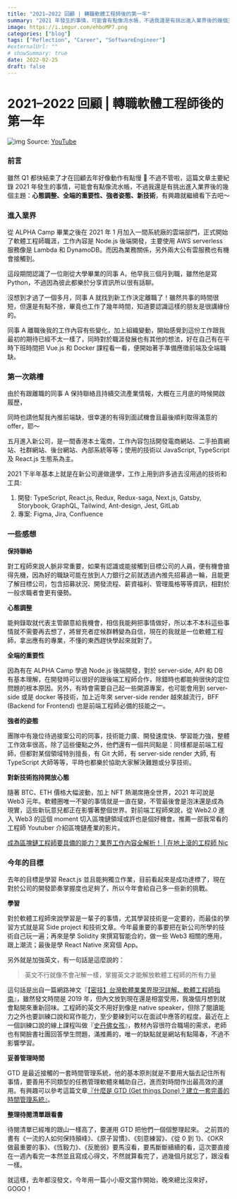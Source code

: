 ```yaml
---
title: "2021–2022 回顧 | 轉職軟體工程師後的第一年"
summary: "2021 年發生的事情，可能會有點像流水帳，不過我還是有挑出進入業界後的幾個主題：心態調整、全端的重要性、強者姿態、新技術，有興趣就繼續看下去吧～"
image: https://i.imgur.com/ehboMP7.png
categories: ["blog"]
tags: ["Reflection", "Career", "SoftwareEngineer"]
#externalUrl: ""
# showSummary: true
date: 2022-02-25
draft: false
---
```


# 2021–2022 回顧 | 轉職軟體工程師後的第一年

![img](https://i.imgur.com/ehboMP7.png)
Source: [YouTube](https://www.youtube.com/watch?v=_5E8layfocU)

### 前言

雖然 Q1 都快結束了才在回顧去年好像動作有點慢 🤣 不過不管啦，這篇文章主要紀錄 2021 年發生的事情，可能會有點像流水帳，不過我還是有挑出進入業界後的幾個主題：**心態調整、全端的重要性、強者姿態、新技術**，有興趣就繼續看下去吧～

### 進入業界

從 ALPHA Camp 畢業之後在 2021 年 1 月加入一間系統廠的雲端部門，正式開始了軟體工程師職涯，工作內容是 Node.js 後端開發，主要使用 AWS serverless 服務像是 Lambda 和 DynamoDB。而因為業務關係，另外兩大公有雲服務也有機會接觸到。

這段期間認識了一位剛從大學畢業的同事 A，他早我三個月到職，雖然他是寫 Python，不過因為彼此都樂於分享資訊所以很有話聊。

沒想到才過了一個多月，同事 A 就找到新工作決定離職了！雖然共事的時間很短，但還是有點不捨，畢竟也工作了幾年時間，知道要認識這樣的朋友是很講緣份的。

同事 A 離職後我的工作內容有些變化，加上組織變動，開始感覺到這份工作跟我最初的期待已經不太一樣了，同時對於職涯發展也有其他的想法，好在自己有在平時下班時間把 Vue.js 和 Docker 課程看一看，便開始著手準備應徵前端及全端職缺。

### 第一次跳槽

由於有跟離職的同事 A 保持聯絡且持續交流產業情報，大概在三月底的時候開啟履歷，

同時也請他幫我內推前端缺，很幸運的有得到面試機會且最後順利取得滿意的 offer，耶～

五月進入新公司，是一間香港本土電商，工作內容包括開發電商網站、二手拍賣網站、社群網站、後台網站、內部系統等等；使用的技術以 JavaScript, TypeScript 及 React.js 生態系為主。

2021 下半年基本上就是在新公司邊做邊學，工作上用到許多過去沒用過的技術和工具:

1. 開發: TypeScript, React.js, Redux, Redux-saga, Next.js, Gatsby, Storybook, GraphQL, Tailwind, Ant-design, Jest, GitLab
2. 專案: Figma, Jira, Confluence

### 一些感想

**保持聯絡**

對工程師來說人脈非常重要，如果有認識或能接觸到目標公司的人員，便有機會搶得先機，因為好的職缺可能在放到人力銀行之前就透過內推先招募過一輪，且能更了解目標公司，包含招募狀況、開發流程、薪資福利、管理風格等等資訊，相對於一般求職者會更有優勢。

**心態調整**

能夠錄取就代表主管願意給我機會，相信我能夠把事情做好，所以本不本科這些事情就不需要再去想了，將冒充者症候群轉變為自信，現在的我就是一位軟體工程師，拿出應有的專業，不懂的東西趕快學起來就對了。

**全端的重要性**

因為有在 ALPHA Camp 學過 Node.js 後端開發，對於 server-side, API 和 DB 有基本理解，在開發時可以很好的跟後端工程師合作，除錯時也都能夠很快的定位問題的根本原因。另外，有時會需要自己起一些開源專案，也可能會用到 server-side 或是 docker 等技術，加上近年來 server-side render 越來越流行，BFF (Backend for Frontend) 也是前端工程師必備的技能之一。

**強者的姿態**

團隊中有幾位待過接案公司的同事，技術能力廣、開發速度快、學習能力強，整體工作效率很高，除了這些優點之外，他們還有一個共同點是：同樣都是前端工程師，但都對某個領域特別擅長，有 Git 大師，有 server-side render 大師, 有 TypeScript 大師等等，平時也都樂於協助大家解決難題或分享技術。

**對新技術抱持開放心態**

隨著 BTC、ETH 價格大幅波動，加上 NFT 熱潮席捲全世界，2021 年可說是 Web3 元年。軟體圈唯一不變的事情就是一直在變，不管最後會是泡沫還是成為現實，這些新玩意兒都正在影響著整個世界。對前端工程師來說，從 Web2.0 進入 Web3 的這個 moment 切入區塊鏈領域或許也是個好機會。推薦一部我常看的工程師 Youtuber 介紹區塊鏈產業的影片。

[成為區塊鏈工程師要具備的能力？業界工作內容全解析！ | 在地上滾的工程師 Nic](https://www.youtube.com/watch?v=6_JXD05Z5Xw)

### 今年的目標

去年的目標是學習 React.js 並且能夠獨立作業，目前看起來是成功達標了，現在對於公司的開發節奏掌握度也足夠了，所以今年會給自己多一些新的挑戰。

**學習**

對於軟體工程師來說學習是一輩子的事情，尤其學習技術是一定要的，而最佳的學習方式就是寫 Side project 和技術文章。今年最重要的事要把在新公司所學的技術自己玩一遍；再來是學 Solidity 來撰寫智能合約，做一些 Web3 相關的應用，跟上潮流；最後是學 React Native 來寫個 App。

另外就是加強英文，有一句話是這麼說的：

> 英文不行就像不會卍解一樣，掌握英文才能解放軟體工程師的所有力量

這句話是出自一篇網路神文『[【密技】台灣軟體業業界現況詳解、軟體工程師指南](https://m.gamer.com.tw/forum/C.php?bsn=60076&page=&snA=5444020&last=)』，雖然發文時間是 2019 年，但內文放到現在還是相當受用，我幾個月想到就會點開來重新回味。工程師的英文不用好到像是 native speaker，但除了閱讀能力之外也要訓練口說和寫作能力，至少要練到可以在面試中應答的程度。最近在上一個訓練口說的線上課程叫做『[史丹佛女孩](https://www.stanfordgirl.online/?m=Homepage&c=Index&a=index)』，教材內容很符合職場的需求，老師也有開臉書社團回答學生問題，滿推薦的，唯一的缺點就是網站有點陽春，不過不影響學習。

**妥善管理時間**

GTD 是最近接觸的一套時間管理系統，他的基本原則就是不要用大腦去記住所有事情，要善用不同類型的任務管理軟體來輔助自己，進而對時間作出最高效的運用。有興趣可以參考這篇文章[『什麼是 GTD (Get things Done)？建立一套完善的時間管理系統』](https://medium.com/pm的生產力工具箱/什麼是-gtd-get-things-done-1e266f71244a)。

**整理待閱清單跟看書**

待閱清單已經堆的跟山一樣高了，要運用 GTD 把他們一個個整理起來。
之前買的書有《一流的人如何保持顛峰》、《原子習慣》、《刻意練習》、《從 0 到 1》、《OKR 做最重要的事》、《恆毅力》、《反脆弱》要馬沒看，要馬斷斷續續的看，這次要直接在一週內看完一本然並且寫成心得文，不然就算看完了，過幾個月就忘了，跟沒看一樣。

就這樣，去年都沒發文，今年用一篇小小廢文當作開始，晚來總比沒來好，GOGO！
